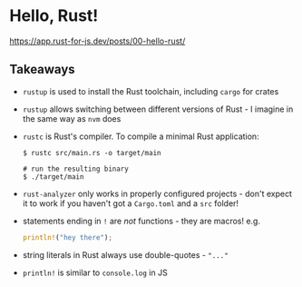 # Hello, Rust!

https://app.rust-for-js.dev/posts/00-hello-rust/

## Takeaways

- `rustup` is used to install the Rust toolchain, including `cargo` for crates
- `rustup` allows switching between different versions of Rust - I imagine in
  the same way as `nvm` does
- `rustc` is Rust's compiler. To compile a minimal Rust application:

  ```shell
  $ rustc src/main.rs -o target/main

  # run the resulting binary
  $ ./target/main
  ```

- `rust-analyzer` only works in properly configured projects - don't expect it
  to work if you haven't got a `Cargo.toml` and a `src` folder!
- statements ending in `!` are _not_ functions - they are macros! e.g.
  ```rust
  println!("hey there");
  ```
- string literals in Rust always use double-quotes - `"..."`
- `println!` is similar to `console.log` in JS
